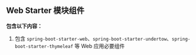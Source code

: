 ## Web Starter 模块组件

**包含以下内容：**

1. 包含 `spring-boot-starter-web`、`spring-boot-starter-undertow`、`spring-boot-starter-thymeleaf` 等 Web 应用必要组件
